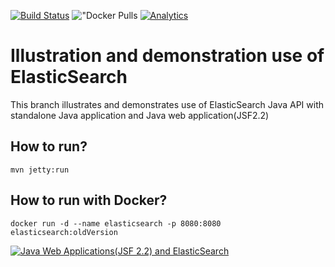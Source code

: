 [![Build Status](https://travis-ci.org/hakdogan/ElasticSearch.svg?branch=oldVersion)](https://travis-ci.org/hakdogan/ElasticSearch)
!["Docker Pulls](https://img.shields.io/docker/pulls/hakdogan/elasticsearch.svg)
[![Analytics](https://ga-beacon.appspot.com/UA-110069051-1/pipeline/readme)](https://github.com/igrigorik/ga-beacon)

Illustration and demonstration use of ElasticSearch
===================================================

This branch illustrates and demonstrates use of ElasticSearch Java API with standalone Java application and Java web application(JSF2.2)

## How to run?
```
mvn jetty:run
```

## How to run with Docker?
```
docker run -d --name elasticsearch -p 8080:8080 elasticsearch:oldVersion
```

[![Java Web Applications(JSF 2.2) and ElasticSearch](https://img.youtube.com/vi/O16KK1xae5Y/0.jpg)](https://www.youtube.com/watch?v=O16KK1xae5Y)
